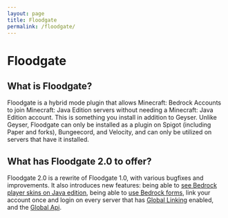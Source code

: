 ```yaml
---
layout: page
title: Floodgate
permalink: /floodgate/
---
```


# Floodgate
## What is Floodgate?
Floodgate is a hybrid mode plugin that allows Minecraft: Bedrock Accounts to join Minecraft: Java Edition servers without needing a Minecraft: Java Edition account. 
This is something you install in addition to Geyser. Unlike Geyser, Floodgate can only be installed as a plugin on Spigot (including Paper and forks), Bungeecord, and Velocity, and can only be utilized on servers that have it installed.

## What has Floodgate 2.0 to offer?
Floodgate 2.0 is a rewrite of Floodgate 1.0, with various bugfixes and improvements. It also introduces new features: being able to [see Bedrock player skins on Java edition](/floodgate/features/#what-is-skin-uploading),
being able to [use Bedrock forms](/floodgate/forms/), link your account once and login on every server that has [Global Linking](/floodgate/features/#what-is-global-linking) enabled,
and the [Global Api](/floodgate/features/#what-is-the-global-api).
